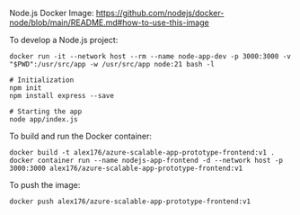 Node.js Docker Image: https://github.com/nodejs/docker-node/blob/main/README.md#how-to-use-this-image

To develop a Node.js project:
```
docker run -it --network host --rm --name node-app-dev -p 3000:3000 -v "$PWD":/usr/src/app -w /usr/src/app node:21 bash -l

# Initialization
npm init
npm install express --save

# Starting the app
node app/index.js
```



To build and run the Docker container:
```
docker build -t alex176/azure-scalable-app-prototype-frontend:v1 .
docker container run --name nodejs-app-frontend -d --network host -p 3000:3000 alex176/azure-scalable-app-prototype-frontend:v1
```

To push the image:
```
docker push alex176/azure-scalable-app-prototype-frontend:v1
```


